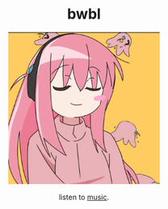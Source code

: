 <div align="center">
  <h1>bwbl</h1> 
  <img src="bochilisening.gif" title="banner" height="300">
  <p>listen to <a href="https://bwbl.pages.dev">music</a>.</p>
</div>
